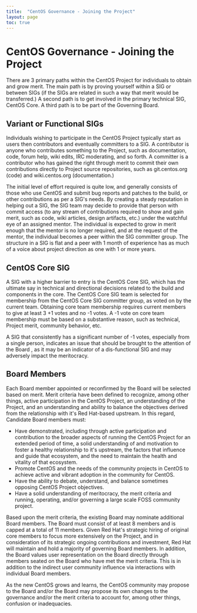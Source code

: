 ```yaml
---
title:  "CentOS Governance - Joining the Project"
layout: page
toc: true
---
```


# CentOS Governance - Joining the Project

There are 3 primary paths within the CentOS Project  for individuals to obtain and grow merit. The main path is  by proving yourself within a SIG or between SIGs (if the SIGs are related in such a way that merit would be transferred.)  A second path is  to get involved in the primary technical SIG, CentOS Core.  A third path is to be part of the Governing Board.

## Variant or Functional SIGs
Individuals wishing to participate in the CentOS Project typically start as users then contributors and eventually committers to a SIG. A contributor is anyone who contributes something to the Project, such as documentation, code, forum help, wiki edits, IRC moderating, and so forth. A committer is a contributor who has gained the right through merit to commit their own contributions directly to Project source repositories, such as git.centos.org (code) and wiki.centos.org (documentation.)

The initial level of effort required is quite low, and generally consists of those who use CentOS and submit bug reports and patches to the build, or other contributions as per a SIG's needs. By creating a steady reputation in helping out a SIG, the SIG team may decide to provide that person with commit access (to any stream of contributions required to show and gain merit, such as code, wiki articles, design artifacts, etc.) under the watchful eye of an assigned mentor. The individual is expected to grow in merit enough that the mentor is no longer required, and at the request of the mentor, the individual becomes a peer within the SIG committer group. The structure in a SIG is flat and a peer with 1 month of experience has as much of a voice about project direction as one with 1 or more years.

## CentOS Core SIG
A SIG with a higher barrier to entry is the CentOS Core SIG, which has the ultimate say in technical and directional decisions related to the build and components in the core. The CentOS Core SIG team is selected for membership from the CentOS Core SIG committer group, as voted on by the current team. Obtaining core team membership requires current members to give at least 3 +1 votes and no -1 votes. A -1 vote on core team membership must be based on a substantive reason, such as technical, Project merit, community behavior, etc.

A SIG that consistently has a significant number of -1 votes, especially from a single person, indicates an issue that should be brought to the attention of the Board , as it may be an indicator of a dis-functional SIG and may adversely impact the meritocracy.

## Board Members
Each Board member appointed or reconfirmed by the Board will be selected based on merit. Merit criteria have been defined to recognize, among other things, active participation in the  CentOS Project, an understanding of the Project, and an understanding and ability to balance the objectives derived from the relationship with it's Red Hat-based upstream. In this regard, Candidate Board members must:

* Have demonstrated, including through active participation and contribution to the broader aspects of running the CentOS Project for an extended period of time, a solid understanding of and motivation to foster a healthy relationship to it's upstream, the factors that influence and guide that ecosystem, and the need to maintain the health and vitality of that ecosystem.
* Promote CentOS and the needs of the community projects in CentOS to achieve active and vibrant adoption in the community for CentOS.
* Have the ability to debate, understand, and balance sometimes opposing CentOS Project objectives.
* Have a solid understanding of meritocracy, the merit criteria and running, operating, and/or governing a large scale FOSS community project.

Based upon the merit criteria, the existing Board may nominate additional Board members. The Board must consist of at least 8 members and is capped at a total of 11 members. Given Red Hat's strategic hiring of original core members to focus more extensively on the Project, and in consideration of its strategic ongoing contributions and investment, Red Hat will maintain and hold a majority of governing Board members. In addition, the Board values user representation on the Board directly through members seated on the Board who have met the merit criteria. This is in addition to the indirect user community influence via interactions with individual Board members.

As the new CentOS grows and learns, the CentOS community may propose to the Board and/or the Board may propose its own changes to the governance and/or the merit criteria to account for, among other things, confusion or inadequacies.    
